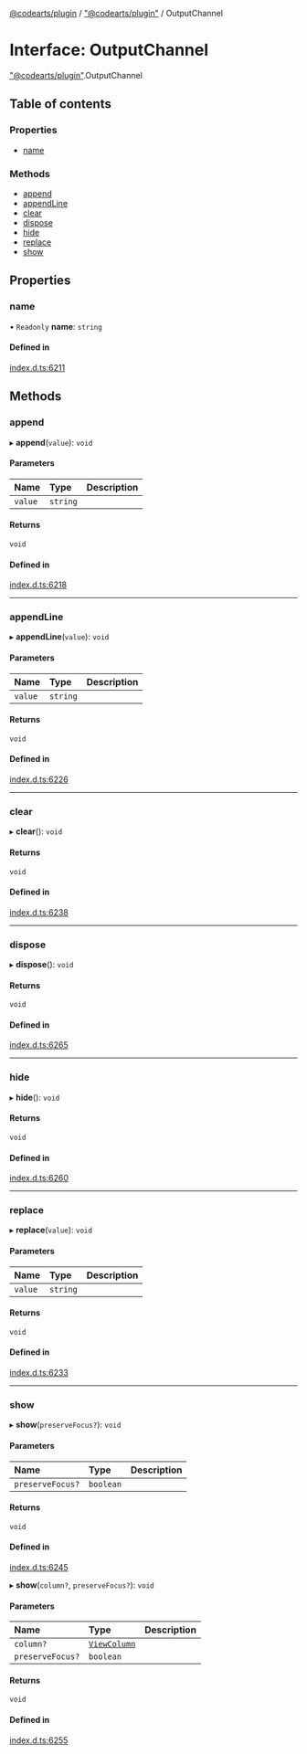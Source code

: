 [@codearts/plugin](../README.md) / ["@codearts/plugin"](../modules/_codearts_plugin_.md) / OutputChannel

# Interface: OutputChannel

["@codearts/plugin"](../modules/_codearts_plugin_.md).OutputChannel

## Table of contents

### Properties

- [name](codearts_plugin_.OutputChannel.md#name)

### Methods

- [append](codearts_plugin_.OutputChannel.md#append)
- [appendLine](codearts_plugin_.OutputChannel.md#appendline)
- [clear](codearts_plugin_.OutputChannel.md#clear)
- [dispose](codearts_plugin_.OutputChannel.md#dispose)
- [hide](codearts_plugin_.OutputChannel.md#hide)
- [replace](codearts_plugin_.OutputChannel.md#replace)
- [show](codearts_plugin_.OutputChannel.md#show)

## Properties

### name

• `Readonly` **name**: `string`

#### Defined in

[index.d.ts:6211](https://github.com/huaweicloud/cloudide-plugin-api/blob/203b986/index.d.ts#L6211)

## Methods

### append

▸ **append**(`value`): `void`

#### Parameters

| Name | Type | Description |
| :------ | :------ | :------ |
| `value` | `string` |  |

#### Returns

`void`

#### Defined in

[index.d.ts:6218](https://github.com/huaweicloud/cloudide-plugin-api/blob/203b986/index.d.ts#L6218)

___

### appendLine

▸ **appendLine**(`value`): `void`

#### Parameters

| Name | Type | Description |
| :------ | :------ | :------ |
| `value` | `string` |  |

#### Returns

`void`

#### Defined in

[index.d.ts:6226](https://github.com/huaweicloud/cloudide-plugin-api/blob/203b986/index.d.ts#L6226)

___

### clear

▸ **clear**(): `void`

#### Returns

`void`

#### Defined in

[index.d.ts:6238](https://github.com/huaweicloud/cloudide-plugin-api/blob/203b986/index.d.ts#L6238)

___

### dispose

▸ **dispose**(): `void`

#### Returns

`void`

#### Defined in

[index.d.ts:6265](https://github.com/huaweicloud/cloudide-plugin-api/blob/203b986/index.d.ts#L6265)

___

### hide

▸ **hide**(): `void`

#### Returns

`void`

#### Defined in

[index.d.ts:6260](https://github.com/huaweicloud/cloudide-plugin-api/blob/203b986/index.d.ts#L6260)

___

### replace

▸ **replace**(`value`): `void`

#### Parameters

| Name | Type | Description |
| :------ | :------ | :------ |
| `value` | `string` |  |

#### Returns

`void`

#### Defined in

[index.d.ts:6233](https://github.com/huaweicloud/cloudide-plugin-api/blob/203b986/index.d.ts#L6233)

___

### show

▸ **show**(`preserveFocus?`): `void`

#### Parameters

| Name | Type | Description |
| :------ | :------ | :------ |
| `preserveFocus?` | `boolean` |  |

#### Returns

`void`

#### Defined in

[index.d.ts:6245](https://github.com/huaweicloud/cloudide-plugin-api/blob/203b986/index.d.ts#L6245)

▸ **show**(`column?`, `preserveFocus?`): `void`

#### Parameters

| Name | Type | Description |
| :------ | :------ | :------ |
| `column?` | [`ViewColumn`](../enums/codearts_plugin_.ViewColumn.md) |  |
| `preserveFocus?` | `boolean` |  |

#### Returns

`void`

#### Defined in

[index.d.ts:6255](https://github.com/huaweicloud/cloudide-plugin-api/blob/203b986/index.d.ts#L6255)
